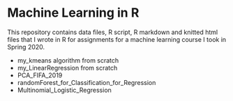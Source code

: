 # Machine Learning in R
This repository contains data files, R script, R markdown and knitted html files that I wrote in R for assignments for a machine learning course I took in Spring 2020.  
* my_kmeans algorithm from scratch  
* my_LinearRegression from scratch  
* PCA_FIFA_2019  
* randomForest_for_Classification_for_Regression  
* Multinomial_Logistic_Regression  
